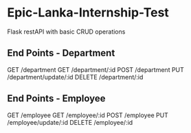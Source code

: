 # Epic-Lanka-Internship-Test
Flask restAPI with basic CRUD operations

## End Points - Department
GET /department
GET /department/:id
POST /department
PUT /department/update/:id
DELETE /department/:id

## End Points - Employee
GET /employee
GET /employee/:id
POST /employee
PUT /employee/update/:id
DELETE /employee/:id
